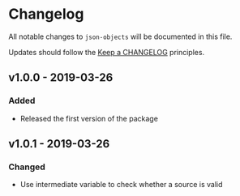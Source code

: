 # Changelog

All notable changes to `json-objects` will be documented in this file.

Updates should follow the [Keep a CHANGELOG](http://keepachangelog.com/) principles.

## v1.0.0 - 2019-03-26

### Added
- Released the first version of the package


## v1.0.1 - 2019-03-26

### Changed
- Use intermediate variable to check whether a source is valid
